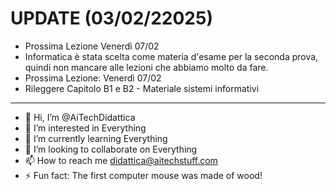 # UPDATE (03/02/22025)
- Prossima Lezione Venerdì 07/02
- Informatica è stata scelta come materia d'esame per la seconda prova, quindi non mancare alle lezioni che abbiamo molto da fare.
- Prossima Lezione: Venerdì 07/02
- Rileggere Capitolo B1 e B2 - Materiale sistemi informativi

---

- 👋 Hi, I’m @AiTechDidattica
- 👀 I’m interested in Everything
- 🌱 I’m currently learning Everything
- 💞️ I’m looking to collaborate on Everything
- 📫 How to reach me didattica@aitechstuff.com
- ⚡ Fun fact: The first computer mouse was made of wood!

<!---
AiTechDidattica/AiTechDidattica is a ✨ special ✨ repository because its `README.md` (this file) appears on your GitHub profile.
You can click the Preview link to take a look at your changes.
--->
